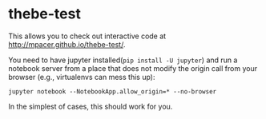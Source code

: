 # thebe-test

This allows you to check out interactive code at http://mpacer.github.io/thebe-test/. 

You need to have jupyter installed(`pip install -U jupyter`) and run a notebook server from a place that does not modify the origin call from your browser (e.g., virtualenvs can mess this up):

    jupyter notebook --NotebookApp.allow_origin=* --no-browser 

In the simplest of cases, this should work for you.
